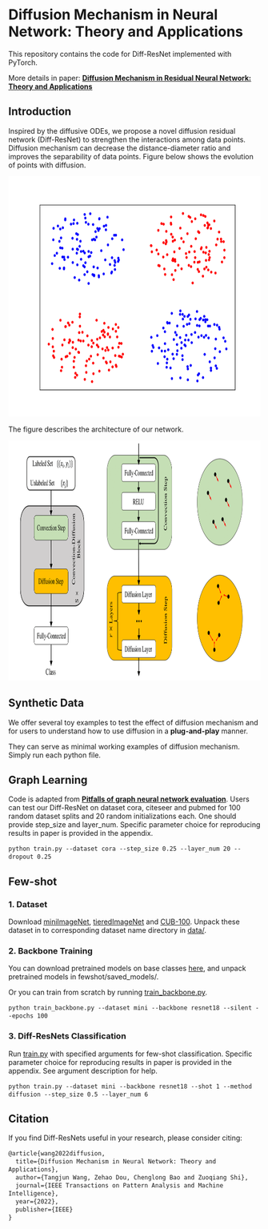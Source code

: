 # Diffusion Mechanism in Neural Network: Theory and Applications

This repository contains the code for Diff-ResNet implemented with PyTorch. 

More details in paper:
[**Diffusion Mechanism in Residual Neural Network: Theory and Applications**](https://arxiv.org/abs/2105.03155)

## Introduction
Inspired by the diffusive ODEs, we propose a novel diffusion residual network (Diff-ResNet) to strengthen the interactions among data points. Diffusion mechanism can decrease the distance-diameter ratio and improves the separability of data points. Figure below shows the evolution of points with diffusion.
<div align=center>
<img src="./doc/diffusion.gif" width = "640" height = "480">
</div>

The figure describes  the architecture of our network.
<div align=center>
<img src="./doc/network.png" width = "960" height = "480">
</div>

## Synthetic Data
We offer several toy examples to test the effect of diffusion mechanism and for users to understand how to use diffusion in a **plug-and-play** manner. 

They can serve as minimal working examples of diffusion mechanism. Simply run each python file.

## Graph Learning
Code is adapted from [**Pitfalls of graph neural network evaluation**](https://github.com/shchur/gnn-benchmark/tree/master/gnnbench). Users can test our Diff-ResNet on dataset cora, citeseer and pubmed for 100 random dataset splits and 20 random initializations each. One should provide step_size and layer_num. Specific parameter choice for reproducing results in paper is provided in the appendix.

```
python train.py --dataset cora --step_size 0.25 --layer_num 20 --dropout 0.25
```

## Few-shot
### 1. Dataset
Download [miniImageNet](https://mega.nz/file/2ldRWQ7Y#U_zhHOf0mxoZ_WQNdvv4mt1Ke3Ay9YPNmHl5TnOVuAU), [tieredImageNet](https://mega.nz/file/r1kmyAgR#uMx7x38RScStpTZARKL2DwTfkD1eVIgbilL4s20vLhI) and [CUB-100](https://mega.nz/file/axUDACZb#ve0NQdmdj_RhhQttONaZ8Tgaxdh4A__PASs_OCI6cSk). Unpack these dataset in to corresponding dataset name directory in [data/](./fewshot/data/).

### 2. Backbone Training
You can download pretrained models on base classes [here](https://mega.nz/file/f5lDUJSY#E6zdNonvpPP5nq7cx_heYgLSU6vxCrsbvy4SNr88MT4), and unpack pretrained models in fewshot/saved_models/.

Or you can train from scratch by running [train_backbone.py](./fewshot/backbone/train_backbone.py).

```
python train_backbone.py --dataset mini --backbone resnet18 --silent --epochs 100
```

### 3. Diff-ResNets Classification
Run [train.py](./fewshot/train.py) with specified arguments for few-shot classification.  Specific parameter choice for reproducing results in paper is provided in the appendix. See argument description for help.
```
python train.py --dataset mini --backbone resnet18 --shot 1 --method diffusion --step_size 0.5 --layer_num 6
```

## Citation
If you find Diff-ResNets useful in your research, please consider citing:
```
@article{wang2022diffusion,
  title={Diffusion Mechanism in Neural Network: Theory and Applications},
  author={Tangjun Wang, Zehao Dou, Chenglong Bao and Zuoqiang Shi},
  journal={IEEE Transactions on Pattern Analysis and Machine Intelligence},
  year={2022},
  publisher={IEEE}
}
```
